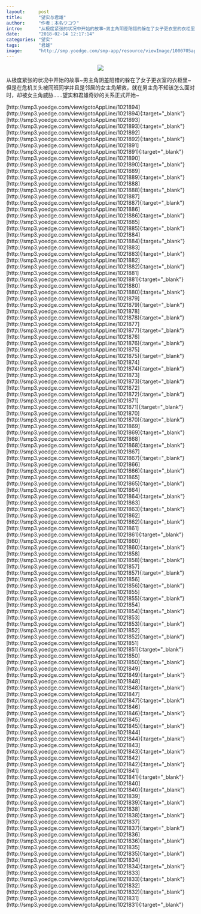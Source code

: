 ```yaml
---
layout:     post
title:      "望实与君雄"
author:     "作者：本名ワコウ"
intro:      "从极度紧张的状况中开始的故事~男主角阴差阳错的躲在了女子更衣室的衣柜里~但是在危机关头被同班同学并且是邻居的女主角解救，就在男主角不知该怎么面对时，却被女主角威胁……望实和君雄奇妙的关系正式开始~"
date:       "2018-02-14 12:17:14"
categories: "望实"
tags:       "君雄"
image:      "http://smp.yoedge.com/smp-app/resource/viewImage/1000705appline.png"
---
```

<div style="text-align: center">
<p><img src="http://smp.yoedge.com/smp-app/resource/viewImage/1000705appline.png"/></p>
</div>
<p class="post-meta">
<span>从极度紧张的状况中开始的故事~男主角阴差阳错的躲在了女子更衣室的衣柜里~但是在危机关头被同班同学并且是邻居的女主角解救，就在男主角不知该怎么面对时，却被女主角威胁……望实和君雄奇妙的关系正式开始~</span>
</p>
[http://smp3.yoedge.com/view/gotoAppLine/1021894](http://smp3.yoedge.com/view/gotoAppLine/1021894){:target="_blank"}
[http://smp3.yoedge.com/view/gotoAppLine/1021893](http://smp3.yoedge.com/view/gotoAppLine/1021893){:target="_blank"}
[http://smp3.yoedge.com/view/gotoAppLine/1021892](http://smp3.yoedge.com/view/gotoAppLine/1021892){:target="_blank"}
[http://smp3.yoedge.com/view/gotoAppLine/1021891](http://smp3.yoedge.com/view/gotoAppLine/1021891){:target="_blank"}
[http://smp3.yoedge.com/view/gotoAppLine/1021890](http://smp3.yoedge.com/view/gotoAppLine/1021890){:target="_blank"}
[http://smp3.yoedge.com/view/gotoAppLine/1021889](http://smp3.yoedge.com/view/gotoAppLine/1021889){:target="_blank"}
[http://smp3.yoedge.com/view/gotoAppLine/1021888](http://smp3.yoedge.com/view/gotoAppLine/1021888){:target="_blank"}
[http://smp3.yoedge.com/view/gotoAppLine/1021887](http://smp3.yoedge.com/view/gotoAppLine/1021887){:target="_blank"}
[http://smp3.yoedge.com/view/gotoAppLine/1021886](http://smp3.yoedge.com/view/gotoAppLine/1021886){:target="_blank"}
[http://smp3.yoedge.com/view/gotoAppLine/1021885](http://smp3.yoedge.com/view/gotoAppLine/1021885){:target="_blank"}
[http://smp3.yoedge.com/view/gotoAppLine/1021884](http://smp3.yoedge.com/view/gotoAppLine/1021884){:target="_blank"}
[http://smp3.yoedge.com/view/gotoAppLine/1021883](http://smp3.yoedge.com/view/gotoAppLine/1021883){:target="_blank"}
[http://smp3.yoedge.com/view/gotoAppLine/1021882](http://smp3.yoedge.com/view/gotoAppLine/1021882){:target="_blank"}
[http://smp3.yoedge.com/view/gotoAppLine/1021881](http://smp3.yoedge.com/view/gotoAppLine/1021881){:target="_blank"}
[http://smp3.yoedge.com/view/gotoAppLine/1021880](http://smp3.yoedge.com/view/gotoAppLine/1021880){:target="_blank"}
[http://smp3.yoedge.com/view/gotoAppLine/1021879](http://smp3.yoedge.com/view/gotoAppLine/1021879){:target="_blank"}
[http://smp3.yoedge.com/view/gotoAppLine/1021878](http://smp3.yoedge.com/view/gotoAppLine/1021878){:target="_blank"}
[http://smp3.yoedge.com/view/gotoAppLine/1021877](http://smp3.yoedge.com/view/gotoAppLine/1021877){:target="_blank"}
[http://smp3.yoedge.com/view/gotoAppLine/1021876](http://smp3.yoedge.com/view/gotoAppLine/1021876){:target="_blank"}
[http://smp3.yoedge.com/view/gotoAppLine/1021875](http://smp3.yoedge.com/view/gotoAppLine/1021875){:target="_blank"}
[http://smp3.yoedge.com/view/gotoAppLine/1021874](http://smp3.yoedge.com/view/gotoAppLine/1021874){:target="_blank"}
[http://smp3.yoedge.com/view/gotoAppLine/1021873](http://smp3.yoedge.com/view/gotoAppLine/1021873){:target="_blank"}
[http://smp3.yoedge.com/view/gotoAppLine/1021872](http://smp3.yoedge.com/view/gotoAppLine/1021872){:target="_blank"}
[http://smp3.yoedge.com/view/gotoAppLine/1021871](http://smp3.yoedge.com/view/gotoAppLine/1021871){:target="_blank"}
[http://smp3.yoedge.com/view/gotoAppLine/1021870](http://smp3.yoedge.com/view/gotoAppLine/1021870){:target="_blank"}
[http://smp3.yoedge.com/view/gotoAppLine/1021869](http://smp3.yoedge.com/view/gotoAppLine/1021869){:target="_blank"}
[http://smp3.yoedge.com/view/gotoAppLine/1021868](http://smp3.yoedge.com/view/gotoAppLine/1021868){:target="_blank"}
[http://smp3.yoedge.com/view/gotoAppLine/1021867](http://smp3.yoedge.com/view/gotoAppLine/1021867){:target="_blank"}
[http://smp3.yoedge.com/view/gotoAppLine/1021866](http://smp3.yoedge.com/view/gotoAppLine/1021866){:target="_blank"}
[http://smp3.yoedge.com/view/gotoAppLine/1021865](http://smp3.yoedge.com/view/gotoAppLine/1021865){:target="_blank"}
[http://smp3.yoedge.com/view/gotoAppLine/1021864](http://smp3.yoedge.com/view/gotoAppLine/1021864){:target="_blank"}
[http://smp3.yoedge.com/view/gotoAppLine/1021863](http://smp3.yoedge.com/view/gotoAppLine/1021863){:target="_blank"}
[http://smp3.yoedge.com/view/gotoAppLine/1021862](http://smp3.yoedge.com/view/gotoAppLine/1021862){:target="_blank"}
[http://smp3.yoedge.com/view/gotoAppLine/1021861](http://smp3.yoedge.com/view/gotoAppLine/1021861){:target="_blank"}
[http://smp3.yoedge.com/view/gotoAppLine/1021860](http://smp3.yoedge.com/view/gotoAppLine/1021860){:target="_blank"}
[http://smp3.yoedge.com/view/gotoAppLine/1021858](http://smp3.yoedge.com/view/gotoAppLine/1021858){:target="_blank"}
[http://smp3.yoedge.com/view/gotoAppLine/1021857](http://smp3.yoedge.com/view/gotoAppLine/1021857){:target="_blank"}
[http://smp3.yoedge.com/view/gotoAppLine/1021856](http://smp3.yoedge.com/view/gotoAppLine/1021856){:target="_blank"}
[http://smp3.yoedge.com/view/gotoAppLine/1021855](http://smp3.yoedge.com/view/gotoAppLine/1021855){:target="_blank"}
[http://smp3.yoedge.com/view/gotoAppLine/1021854](http://smp3.yoedge.com/view/gotoAppLine/1021854){:target="_blank"}
[http://smp3.yoedge.com/view/gotoAppLine/1021853](http://smp3.yoedge.com/view/gotoAppLine/1021853){:target="_blank"}
[http://smp3.yoedge.com/view/gotoAppLine/1021852](http://smp3.yoedge.com/view/gotoAppLine/1021852){:target="_blank"}
[http://smp3.yoedge.com/view/gotoAppLine/1021851](http://smp3.yoedge.com/view/gotoAppLine/1021851){:target="_blank"}
[http://smp3.yoedge.com/view/gotoAppLine/1021850](http://smp3.yoedge.com/view/gotoAppLine/1021850){:target="_blank"}
[http://smp3.yoedge.com/view/gotoAppLine/1021849](http://smp3.yoedge.com/view/gotoAppLine/1021849){:target="_blank"}
[http://smp3.yoedge.com/view/gotoAppLine/1021848](http://smp3.yoedge.com/view/gotoAppLine/1021848){:target="_blank"}
[http://smp3.yoedge.com/view/gotoAppLine/1021847](http://smp3.yoedge.com/view/gotoAppLine/1021847){:target="_blank"}
[http://smp3.yoedge.com/view/gotoAppLine/1021846](http://smp3.yoedge.com/view/gotoAppLine/1021846){:target="_blank"}
[http://smp3.yoedge.com/view/gotoAppLine/1021845](http://smp3.yoedge.com/view/gotoAppLine/1021845){:target="_blank"}
[http://smp3.yoedge.com/view/gotoAppLine/1021844](http://smp3.yoedge.com/view/gotoAppLine/1021844){:target="_blank"}
[http://smp3.yoedge.com/view/gotoAppLine/1021843](http://smp3.yoedge.com/view/gotoAppLine/1021843){:target="_blank"}
[http://smp3.yoedge.com/view/gotoAppLine/1021842](http://smp3.yoedge.com/view/gotoAppLine/1021842){:target="_blank"}
[http://smp3.yoedge.com/view/gotoAppLine/1021841](http://smp3.yoedge.com/view/gotoAppLine/1021841){:target="_blank"}
[http://smp3.yoedge.com/view/gotoAppLine/1021840](http://smp3.yoedge.com/view/gotoAppLine/1021840){:target="_blank"}
[http://smp3.yoedge.com/view/gotoAppLine/1021839](http://smp3.yoedge.com/view/gotoAppLine/1021839){:target="_blank"}
[http://smp3.yoedge.com/view/gotoAppLine/1021838](http://smp3.yoedge.com/view/gotoAppLine/1021838){:target="_blank"}
[http://smp3.yoedge.com/view/gotoAppLine/1021837](http://smp3.yoedge.com/view/gotoAppLine/1021837){:target="_blank"}
[http://smp3.yoedge.com/view/gotoAppLine/1021836](http://smp3.yoedge.com/view/gotoAppLine/1021836){:target="_blank"}
[http://smp3.yoedge.com/view/gotoAppLine/1021835](http://smp3.yoedge.com/view/gotoAppLine/1021835){:target="_blank"}
[http://smp3.yoedge.com/view/gotoAppLine/1021834](http://smp3.yoedge.com/view/gotoAppLine/1021834){:target="_blank"}
[http://smp3.yoedge.com/view/gotoAppLine/1021833](http://smp3.yoedge.com/view/gotoAppLine/1021833){:target="_blank"}
[http://smp3.yoedge.com/view/gotoAppLine/1021832](http://smp3.yoedge.com/view/gotoAppLine/1021832){:target="_blank"}
[http://smp3.yoedge.com/view/gotoAppLine/1021831](http://smp3.yoedge.com/view/gotoAppLine/1021831){:target="_blank"}


